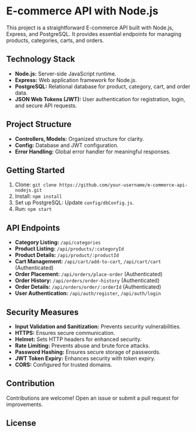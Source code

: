 # E-commerce API with Node.js

This project is a straightforward E-commerce API built with Node.js, Express, and PostgreSQL. It provides essential endpoints for managing products, categories, carts, and orders.

## Technology Stack

- **Node.js:** Server-side JavaScript runtime.
- **Express:** Web application framework for Node.js.
- **PostgreSQL:** Relational database for product, category, cart, and order data.
- **JSON Web Tokens (JWT):** User authentication for registration, login, and secure API requests.

## Project Structure

- **Controllers, Models:** Organized structure for clarity.
- **Config:** Database and JWT configuration.
- **Error Handling:** Global error handler for meaningful responses.

## Getting Started

1. Clone: `git clone https://github.com/your-username/e-commerce-api-nodejs.git`
2. Install: `npm install`
3. Set up PostgreSQL: Update `config/dbConfig.js`.
4. Run: `npm start`

## API Endpoints

- **Category Listing:** `/api/categories`
- **Product Listing:** `/api/products/:categoryId`
- **Product Details:** `/api/product/:productId`
- **Cart Management:** `/api/cart/add-to-cart`, `/api/cart/cart` (Authenticated)
- **Order Placement:** `/api/orders/place-order` (Authenticated)
- **Order History:** `/api/orders/order-history` (Authenticated)
- **Order Details:** `/api/orders/order/:orderId` (Authenticated)
- **User Authentication:** `/api/auth/register`, `/api/auth/login`

## Security Measures

- **Input Validation and Sanitization:** Prevents security vulnerabilities.
- **HTTPS:** Ensures secure communication.
- **Helmet:** Sets HTTP headers for enhanced security.
- **Rate Limiting:** Prevents abuse and brute force attacks.
- **Password Hashing:** Ensures secure storage of passwords.
- **JWT Token Expiry:** Enhances security with token expiry.
- **CORS:** Configured for trusted domains.

## Contribution

Contributions are welcome! Open an issue or submit a pull request for improvements.

## License


